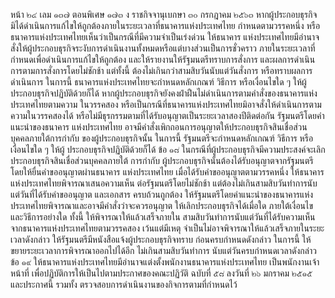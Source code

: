หน้า ๒๔
เลม ๑๓๗ ตอนพิเศษ ๑๗๓ ง ราชกิจจานุเบกษา
๓๐ กรกฎาคม ๒๕๖๓
หากผู้ประกอบธุรกิจมิได้ดำเนินการแก้ไขให้ถูกต้องภายในระยะเวลาที่ธนาคารแห่งประเทศไทย
กําหนดตามวรรคหนึ่ง หรือธนาคารแห่งประเทศไทยเห็นว่าเป็นกรณีที่มีความจําเป็นเร่งด่วน ให้ธนาคาร
แห่งประเทศไทยมีอำนาจสั่งให้ผู้ประกอบธุรกิจระงับการดำเนินงานทั้งหมดหรือแต่บางส่วนเป็นการชั่วคราว
ภายในระยะเวลาที่กำหนดเพื่อดำเนินการแก้ไขให้ถูกต้อง และให้รายงานให้รัฐมนตรีทราบการสั่งการ
และผลการดำเนินการตามการสั่งการโดยไม่ชักช้า แต่ทั้งนี้ ต้องไม่เกินกว่าสามสิบวันนับแต่วันสั่งการ
หรือทราบผลการดำเนินการ ในการนี้ ธนาคารแห่งประเทศไทยจะกำหนดหลักเกณฑ์ วิธีการ
หรือเงื่อนไขใด ๆ ให้ผู้ประกอบธุรกิจปฏิบัติด้วยก็ได้
หากผู้ประกอบธุรกิจยังคงฝ่าฝืนไม่ดำเนินการตามคำสั่งของธนาคารแห่งประเทศไทยตามความ
ในวรรคสอง หรือเป็นกรณีที่ธนาคารแห่งประเทศไทยมิอาจสั่งให้ดำเนินการตามความในวรรคสองได้
หรือไม่มีธุรกรรมตามที่ได้รับอนุญาตเป็นระยะเวลาสองปีติดต่อกัน รัฐมนตรีโดยคำแนะนำของธนาคาร
แห่งประเทศไทย อาจมีคำสั่งเพิกถอนการอนุญาตให้ประกอบธุรกิจสินเชื่อส่วนบุคคลภายใต้การกำกับ
ของผู้ประกอบธุรกิจนั้น ในการนี้ รัฐมนตรีจะกำหนดหลักเกณฑ์ วิธีการ หรือเงื่อนไขใด ๆ ให้ผู้
ประกอบธุรกิจปฏิบัติด้วยก็ได้
ข้อ ๑๘ ในกรณีที่ผู้ประกอบธุรกิจมีความประสงค์จะเลิกประกอบธุรกิจสินเชื่อส่วนบุคคลภายใต้
การกำกับ ผู้ประกอบธุรกิจนั้นต้องได้รับอนุญาตจากรัฐมนตรีโดยให้ยื่นคำขออนุญาตผ่านธนาคาร
แห่งประเทศไทย
เมื่อได้รับคำขออนุญาตตามวรรคหนึ่ง ให้ธนาคารแห่งประเทศไทยพิจารณาเสนอความเห็น
ต่อรัฐมนตรีโดยไม่ชักช้า แต่ต้องไม่เกินสามสิบวันทำการนับแต่วันที่ได้รับคำขออนุญาต และเอกสาร
ครบถ้วนถูกต้อง
ให้รัฐมนตรีโดยคำแนะนำของธนาคารแห่งประเทศไทยพิจารณาและอาจมีคำสั่งว่าจะควรอนุญาต
ให้เลิกประกอบธุรกิจได้เมื่อใด ภายใต้เงื่อนไขและวิธีการอย่างใด ทั้งนี้ ให้พิจารณาให้แล้วเสร็จภายใน
สามสิบวันทำการนับแต่วันที่ได้รับความเห็นจากธนาคารแห่งประเทศไทยตามวรรคสอง เว้นแต่มีเหตุ
จำเป็นไม่อาจพิจารณาให้แล้วเสร็จภายในระยะเวลาดังกล่าว ให้รัฐมนตรีมีหนังสือแจ้งผู้ประกอบธุรกิจทราบ
ก่อนครบกำหนดดังกล่าว ในการนี้ ให้ขยายระยะเวลาการพิจารณาออกไปได้อีก ไม่เกินสามสิบวันทำการ
นับแต่วันครบกําหนดเวลาดังกล่าว
ข้อ ๑๙ ให้ธนาคารแห่งประเทศไทยมีอำนาจแต่งตั้งพนักงานธนาคารแห่งประเทศไทย
เป็นพนักงานเจ้าหน้าที่ เพื่อปฏิบัติการให้เป็นไปตามประกาศของคณะปฏิวัติ ฉบับที่ ๕๘ ลงวันที่
๒๖ มกราคม ๒๕๑๕ และประกาศนี้ รวมทั้ง ตรวจสอบการดำเนินงานของกิจการตามที่กำหนดไว้
